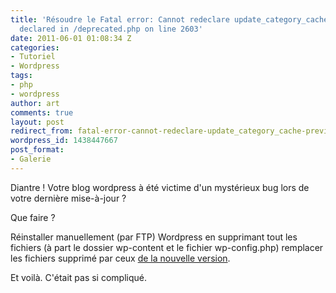 ```yaml
---
title: 'Résoudre le Fatal error: Cannot redeclare update_category_cache() (previously
  declared in /deprecated.php on line 2603'
date: 2011-06-01 01:08:34 Z
categories:
- Tutoriel
- Wordpress
tags:
- php
- wordpress
author: art
comments: true
layout: post
redirect_from: fatal-error-cannot-redeclare-update_category_cache-previously-declared-in-deprecated-php-on-line-2603/
wordpress_id: 1438447667
post_format:
- Galerie
---
```


Diantre ! Votre blog wordpress à été victime d'un mystérieux bug lors de votre dernière mise-à-jour ?

Que faire ?

Réinstaller manuellement (par FTP) Wordpress en supprimant tout les fichiers (à part le dossier wp-content et le fichier wp-config.php) remplacer les fichiers supprimé par ceux [de la nouvelle version](http://www.wordpress-fr.net/).

Et voilà. C'était pas si compliqué.
